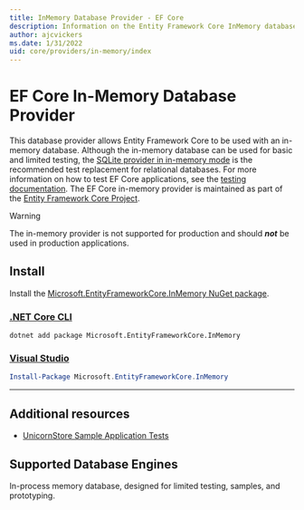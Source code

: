```yaml
---
title: InMemory Database Provider - EF Core
description: Information on the Entity Framework Core InMemory database provider
author: ajcvickers
ms.date: 1/31/2022
uid: core/providers/in-memory/index
---
```

# EF Core In-Memory Database Provider

This database provider allows Entity Framework Core to be used with an in-memory database. Although the in-memory database can be used for basic and limited testing, the [SQLite provider in in-memory mode](/ef/core/testing/choosing-a-testing-strategy#sqlite-as-a-database-fake) is the recommended test replacement for relational databases. For more information on how to test EF Core applications, see the [testing documentation](xref:core/testing/index). The EF Core in-memory provider is maintained as part of the [Entity Framework Core Project](https://github.com/dotnet/efcore).

> [!WARNING]
> The in-memory provider is not supported for production and should ***not*** be used in production applications.

## Install

Install the [Microsoft.EntityFrameworkCore.InMemory NuGet package](https://www.nuget.org/packages/Microsoft.EntityFrameworkCore.InMemory/).

### [.NET Core CLI](#tab/dotnet-core-cli)

```dotnetcli
dotnet add package Microsoft.EntityFrameworkCore.InMemory
```

### [Visual Studio](#tab/vs)

```powershell
Install-Package Microsoft.EntityFrameworkCore.InMemory
```

***

## Additional resources

* [UnicornStore Sample Application Tests](https://github.com/rowanmiller/UnicornStore/blob/master/UnicornStore/src/UnicornStore.Tests/Controllers/ShippingControllerTests.cs)

## Supported Database Engines

In-process memory database, designed for limited testing, samples, and prototyping.
